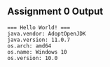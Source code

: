 ## Assignment 0 Output

```
=== Hello World! ===
java.vendor: AdoptOpenJDK
java.version: 11.0.7
os.arch: amd64
os.name: Windows 10
os.version: 10.0
```
